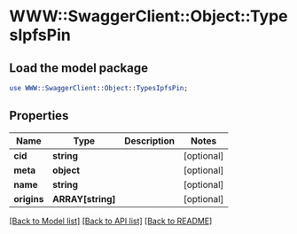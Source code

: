 # WWW::SwaggerClient::Object::TypesIpfsPin

## Load the model package
```perl
use WWW::SwaggerClient::Object::TypesIpfsPin;
```

## Properties
Name | Type | Description | Notes
------------ | ------------- | ------------- | -------------
**cid** | **string** |  | [optional] 
**meta** | **object** |  | [optional] 
**name** | **string** |  | [optional] 
**origins** | **ARRAY[string]** |  | [optional] 

[[Back to Model list]](../README.md#documentation-for-models) [[Back to API list]](../README.md#documentation-for-api-endpoints) [[Back to README]](../README.md)


